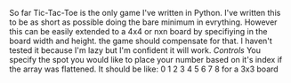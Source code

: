 So far Tic-Tac-Toe is the only game I've written in Python. I've written this to be as short as possible doing the bare minimum in evrything. However this can be easily extended to a 4x4 or nxn board by specifiying in the board width and height. the game should compensate for that. I haven't tested it because I'm lazy but I'm confident it will work.
*Controls*
You specify the spot you would like to place your number based on it's index if the array was flattened.
It should be like:
0	1	2
3	4	5
6	7	8
for a 3x3 board
